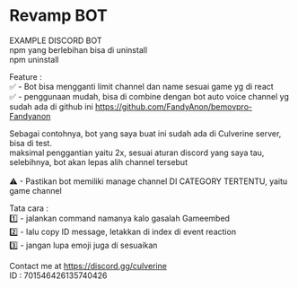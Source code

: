 # Revamp BOT
EXAMPLE DISCORD BOT<br>
npm yang berlebihan bisa di uninstall<br>
npm uninstall <package><br> 

Feature :<br>
✅ - Bot bisa mengganti limit channel dan name sesuai game yg di react<br>
✅ - penggunaan mudah, bisa di combine dengan bot auto voice channel yg sudah ada di github ini https://github.com/FandyAnon/bemovpro-Fandyanon<br>

Sebagai contohnya, bot yang saya buat ini sudah ada di Culverine server, bisa di test.<br>
maksimal penggantian yaitu 2x, sesuai aturan discord yang saya tau, selebihnya, bot akan lepas alih channel tersebut<br>
<br>
⚠ - Pastikan bot memiliki manage channel DI CATEGORY TERTENTU, yaitu game channel

Tata cara :<br>
1️⃣ - jalankan command namanya kalo gasalah Gameembed<br>
2️⃣ - lalu copy ID message, letakkan di index di event reaction<br>
3️⃣ - jangan lupa emoji juga di sesuaikan<br>

Contact me at https://discord.gg/culverine <br>
ID : 701546426135740426
